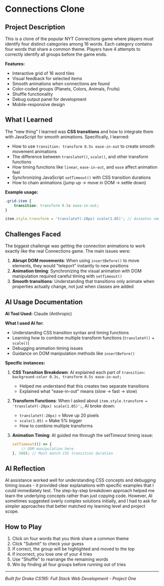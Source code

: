 # Connections Clone

## Project Description

This is a clone of the popular NYT Connections game where players must identify four distinct categories among 16 words. Each category contains four words that share a common theme. Players have 4 attempts to correctly identify all groups before the game ends.

**Features:**
- Interactive grid of 16 word tiles
- Visual feedback for selected items
- Smooth animations when connections are found
- Color-coded groups (Planets, Colors, Animals, Fruits)
- Shuffle functionality 
- Debug output panel for development
- Mobile-responsive design

## What I Learned

The "new thing" I learned was **CSS transitions** and how to integrate them with JavaScript for smooth animations. Specifically, I learned:

- How to use `transition: transform 0.5s ease-in-out` to create smooth movement animations
- The difference between `translateY()`, `scale()`, and other transform functions
- How timing functions like `linear`, `ease-in-out`, and `ease` affect animation feel
- Synchronizing JavaScript `setTimeout()` with CSS transition durations
- How to chain animations (jump up → move in DOM → settle down)

**Example usage:**
```css
.grid-item {
    transition: transform 0.5s ease-in-out;
}
```
```javascript
item.style.transform = 'translateY(-20px) scale(1.05)'; // Animates smoothly
```

## Challenges Faced

The biggest challenge was getting the connection animations to work exactly like the real Connections game. The main issues were:

1. **Abrupt DOM movements**: When using `insertBefore()` to move elements, they would "teleport" instantly to new positions
2. **Animation timing**: Synchronizing the visual animation with DOM manipulation required careful timing with `setTimeout()`
3. **Smooth transitions**: Understanding that transitions only animate when properties actually change, not just when classes are added

## AI Usage Documentation

**AI Tool Used:** Claude (Anthropic)

**What I used AI for:**
- Understanding CSS transition syntax and timing functions
- Learning how to combine multiple transform functions (`translateY()` + `scale()`)
- Debugging animation timing issues
- Guidance on DOM manipulation methods like `insertBefore()`

**Specific instances:**

1. **CSS Transition Breakdown**: AI explained each part of `transition: background-color 0.3s, transform 0.5s ease-in-out;`
   - Helped me understand that this creates two separate transitions
   - Explained what "ease-in-out" means (slow → fast → slow)

2. **Transform Functions**: When I asked about `item.style.transform = 'translateY(-20px) scale(1.05)';`, AI broke down:
   - `translateY(-20px)` = Move up 20 pixels
   - `scale(1.05)` = Make 5% bigger
   - How to combine multiple transforms

3. **Animation Timing**: AI guided me through the setTimeout timing issue:
   ```javascript
   setTimeout(() => {
       // DOM manipulation here
   }, 500); // Must match CSS transition duration
   ```

## AI Reflection

AI assistance worked well for understanding CSS concepts and debugging timing issues - it provided clear explanations with specific examples that I could immediately test. The step-by-step breakdown approach helped me learn the underlying concepts rather than just copying code. However, AI sometimes suggested overly complex solutions initially, and I had to ask for simpler approaches that better matched my learning level and project scope.

## How to Play

1. Click on four words that you think share a common theme
2. Click "Submit" to check your guess
3. If correct, the group will be highlighted and moved to the top
4. If incorrect, you lose one of your 4 tries
5. Use "Shuffle" to rearrange the remaining words
6. Win by finding all four groups before running out of tries

---

*Built for Drake CS195: Full Stack Web Development - Project One*
